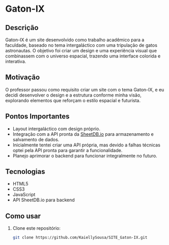 # Gaton-IX

## Descrição

Gaton-IX é um site desenvolvido como trabalho acadêmico para a faculdade, baseado no tema intergaláctico com uma tripulação de gatos astronautas. O objetivo foi criar um design e uma experiência visual que combinassem com o universo espacial, trazendo uma interface colorida e interativa.

## Motivação

O professor passou como requisito criar um site com o tema Gaton-IX, e eu decidi desenvolver o design e a estrutura conforme minha visão, explorando elementos que reforçam o estilo espacial e futurista.

## Pontos Importantes

- Layout intergaláctico com design próprio.
- Integração com a API pronta da [SheetDB.io](https://sheetdb.io) para armazenamento e salvamento de dados.
- Inicialmente tentei criar uma API própria, mas devido a falhas técnicas optei pela API pronta para garantir a funcionalidade.
- Planejo aprimorar o backend para funcionar integralmente no futuro.

## Tecnologias

- HTML5  
- CSS3  
- JavaScript  
- API SheetDB.io para backend

## Como usar

1. Clone este repositório:
   ```bash
   git clone https://github.com/KaiellySousa/SITE_Gaton-IX.git


